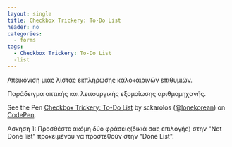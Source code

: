 ```yaml
---
layout: single
title: Checkbox Trickery: To-Do List
header: no
categories:
  - forms
tags:
  - Checkbox Trickery: To-Do List
  -list
---
```

Απεικόνιση μιας λίστας εκπλήρωσης καλοκαιρινών επιθυμιών.

Παράδειγμα οπτικής και λειτουργικής εξομοίωσης αριθμομηχανής.

<p data-height="350" data-theme-id="17517" data-slug-hash="xGLLwX" data-default-tab="result" data-user="Will Boyd" class='codepen'>See the Pen <a href='https://codepen.io/lonekorean/pen/xGLLwX'>Checkbox Trickery: To-Do List</a> by sckarolos (<a href='https://codepen.io/lonekorean/'>@lonekorean</a>) on <a href='http://codepen.io'>CodePen</a>.</p>
<script async src="//assets.codepen.io/assets/embed/ei.js"></script>

Άσκηση 1: Προσθέστε ακόμη δύο φράσεις(δικιά σας επιλογής) στην "Not Done list" προκειμένου να προστεθούν στην "Done List".
